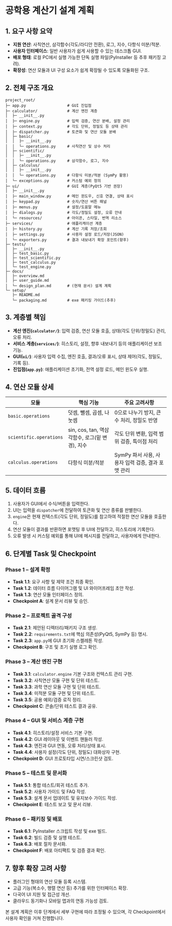 # 공학용 계산기 설계 계획

## 1. 요구 사항 요약
- **지원 연산**: 사칙연산, 삼각함수(각도/라디안 전환), 로그, 지수, 다항식 미분/적분.
- **사용자 인터페이스**: 일반 사용자가 쉽게 사용할 수 있는 데스크톱 GUI.
- **배포 형태**: 로컬 PC에서 실행 가능한 단독 실행 파일(PyInstaller 등 추후 패키징 고려).
- **확장성**: 연산 모듈과 UI 구성 요소가 쉽게 확장될 수 있도록 모듈화된 구조.

## 2. 전체 구조 개요
```
project_root/
├─ app.py                  # GUI 진입점
├─ calculator/             # 계산 엔진 계층
│  ├─ __init__.py
│  ├─ engine.py            # 입력 검증, 연산 분배, 설정 관리
│  ├─ context.py           # 각도 단위, 정밀도 등 상태 관리
│  ├─ dispatcher.py        # 토큰화 및 연산 모듈 분배
│  ├─ basic/
│  │  ├─ __init__.py
│  │  └─ operations.py     # 사칙연산 및 상수 처리
│  ├─ scientific/
│  │  ├─ __init__.py
│  │  └─ operations.py     # 삼각함수, 로그, 지수
│  ├─ calculus/
│  │  ├─ __init__.py
│  │  └─ operations.py     # 다항식 미분/적분 (SymPy 활용)
│  └─ exceptions.py        # 커스텀 예외 정의
├─ ui/                     # GUI 계층(PyQt5 기반 권장)
│  ├─ __init__.py
│  ├─ main_window.py       # 메인 윈도우, 신호 연결, 상태 표시
│  ├─ keypad.py            # 숫자/연산 버튼 패널
│  ├─ menus.py             # 설정/도움말 메뉴
│  ├─ dialogs.py           # 각도/정밀도 설정, 오류 안내
│  └─ resources/           # 아이콘, 스타일, 번역 리소스
├─ services/               # 애플리케이션 계층
│  ├─ history.py           # 계산 기록 저장/조회
│  ├─ settings.py          # 사용자 설정 로드/저장(JSON)
│  └─ exporters.py         # 결과 내보내기 확장 포인트(향후)
├─ tests/
│  ├─ __init__.py
│  ├─ test_basic.py
│  ├─ test_scientific.py
│  ├─ test_calculus.py
│  └─ test_engine.py
├─ docs/
│  ├─ overview.md
│  ├─ user_guide.md
│  └─ design_plan.md       # (현재 문서) 설계 계획
└─ setup/
   ├─ README.md
   └─ packaging.md         # exe 패키징 가이드(추후)
```

## 3. 계층별 책임
- **계산 엔진(`calculator/`)**: 입력 검증, 연산 모듈 호출, 상태(각도 단위/정밀도) 관리, 오류 처리.
- **서비스 계층(`services/`)**: 히스토리, 설정, 향후 내보내기 등의 애플리케이션 보조 기능.
- **GUI(`ui/`)**: 사용자 입력 수집, 엔진 호출, 결과/오류 표시, 상태 제어(각도, 정밀도, 기록 등).
- **진입점(`app.py`)**: 애플리케이션 초기화, 전역 설정 로드, 메인 윈도우 실행.

## 4. 연산 모듈 상세
| 모듈 | 핵심 기능 | 주요 고려사항 |
|------|-----------|----------------|
| `basic.operations` | 덧셈, 뺄셈, 곱셈, 나눗셈 | 0으로 나누기 방지, 큰 수 처리, 정밀도 반영 |
| `scientific.operations` | sin, cos, tan, 역삼각함수, 로그(밑 변경), 지수 | 각도 단위 변환, 입력 범위 검증, 특이점 처리 |
| `calculus.operations` | 다항식 미분/적분 | SymPy 파서 사용, 사용자 입력 검증, 결과 포맷 관리 |

## 5. 데이터 흐름
1. 사용자가 GUI에서 수식/버튼을 입력한다.
2. UI는 입력을 `dispatcher`에 전달하여 토큰화 및 연산 종류를 판별한다.
3. `engine`은 현재 컨텍스트(각도 단위, 정밀도)를 참고하여 적절한 연산 모듈을 호출한다.
4. 연산 모듈이 결과를 반환하면 포맷팅 후 UI에 전달하고, 히스토리에 기록한다.
5. 오류 발생 시 커스텀 예외를 통해 UI에 메시지를 전달하고, 사용자에게 안내한다.

## 6. 단계별 Task 및 Checkpoint
### Phase 1 – 설계 확정
- **Task 1.1**: 요구 사항 및 제약 조건 최종 확인.
- **Task 1.2**: 데이터 흐름 다이어그램 및 UI 와이어프레임 초안 작성.
- **Task 1.3**: 연산 모듈 인터페이스 정의.
- **Checkpoint A**: 설계 문서 리뷰 및 승인.

### Phase 2 – 프로젝트 골격 구성
- **Task 2.1**: 제안된 디렉터리/패키지 구조 생성.
- **Task 2.2**: `requirements.txt`에 핵심 의존성(PyQt5, SymPy 등) 명시.
- **Task 2.3**: `app.py`에 GUI 초기화 스켈레톤 작성.
- **Checkpoint B**: 구조 및 초기 실행 로그 확인.

### Phase 3 – 계산 엔진 구현
- **Task 3.1**: `calculator.engine` 기본 구조와 컨텍스트 관리 구현.
- **Task 3.2**: 사칙연산 모듈 구현 및 단위 테스트.
- **Task 3.3**: 과학 연산 모듈 구현 및 단위 테스트.
- **Task 3.4**: 미적분 모듈 구현 및 단위 테스트.
- **Task 3.5**: 공용 예외/검증 로직 정리.
- **Checkpoint C**: 콘솔/단위 테스트 결과 공유.

### Phase 4 – GUI 및 서비스 계층 구현
- **Task 4.1**: 히스토리/설정 서비스 기본 구현.
- **Task 4.2**: GUI 레이아웃 및 이벤트 핸들러 작성.
- **Task 4.3**: 엔진과 GUI 연동, 오류 처리/상태 표시.
- **Task 4.4**: 사용자 설정(각도 단위, 정밀도) 대화상자 구현.
- **Checkpoint D**: GUI 프로토타입 시연/스크린샷 검토.

### Phase 5 – 테스트 및 문서화
- **Task 5.1**: 통합 테스트/회귀 테스트 추가.
- **Task 5.2**: 사용자 가이드 및 FAQ 작성.
- **Task 5.3**: 설계 문서 업데이트 및 유지보수 가이드 작성.
- **Checkpoint E**: 테스트 보고 및 문서 리뷰.

### Phase 6 – 패키징 및 배포
- **Task 6.1**: PyInstaller 스크립트 작성 및 exe 빌드.
- **Task 6.2**: 빌드 검증 및 실행 테스트.
- **Task 6.3**: 배포 절차 문서화.
- **Checkpoint F**: 배포 아티팩트 및 검증 결과 확인.

## 7. 향후 확장 고려 사항
- 플러그인 형태의 연산 모듈 등록 시스템.
- 고급 기능(복소수, 행렬 연산 등) 추가를 위한 인터페이스 확장.
- 다국어 UI 지원 및 접근성 개선.
- 클라우드 동기화나 모바일 앱과의 연동 가능성 검토.

본 설계 계획은 이후 단계에서 세부 구현에 따라 조정될 수 있으며, 각 Checkpoint에서 사용자 확인을 거쳐 진행합니다.
